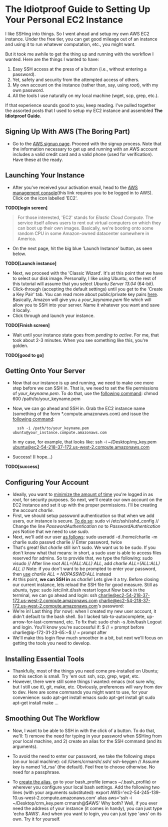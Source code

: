 # The Idiotproof Guide to Setting Up Your Personal EC2 Instance

I like SSHing into things. So I went ahead and setup my own AWS EC2 instance. Under the free tier, you can get good mileage out of an instance and using it to run whatever computation, etc., you might want.

But it took me awhile to get the thing up and running with the workflow I wanted. Here are the things I wanted to have:
1) Easy SSH access at the press of a button (i.e., without entering a password).
2) Yet, safety and security from the attempted access of others.
4) My own account on the instance (rather than, say, using *root*), with my own password.
3) All the tools I use naturally on my local machine (wget, scp, grep, etc.).

If that experience sounds good to you, keep reading. I've pulled together the assorted posts that I used to setup my EC2 instance and assembled **The Idiotproof Guide**.

## Signing Up With AWS (The Boring Part)
* Go to the [AWS signup page](https://portal.aws.amazon.com/gp/aws/developer/registration/index.html). Proceed with the signup process. Note that the information necessary to get up and running with an AWS account includes a valid credit card and a valid phone (used for verification). Have these at the ready.

## Launching Your Instance
* After you've received your activation email, head to the [AWS management console](https://console.aws.amazon.com/console/home?#)(this link requires you to be logged in to AWS). Click on the icon labelled 'EC2'.

**TODO[login screen]**

> For those interested, 'EC2' stands for *Elastic Cloud Compute*. The service itself allows users to rent out virtual computers on which they can boot up their own images. Basically, we're booting onto some random CPU in some Amazon-owned datacenter somewhere in America.

* On the next page, hit the big blue 'Launch Instance' button, as seen below.

**TODO[Launch instance]**

* Next, we proceed with the 'Classic Wizard'. It's at this point that we have to select our disk image. Personally, I like using Ubuntu, so the rest of this tutorial will assume that you select *Ubuntu Server 13.04* (64-bit).
* Click-through (accepting the default settings) until you get to the 'Create a Key Pair' tab. You can read more about public/private key pairs [here](http://en.wikipedia.org/wiki/Public-key_cryptography). Basically, Amazon will give you a *your_keyname.pem* file which will allow you to SSH into your server. Name it whatever you want and save it locally.
* Click through and launch your instance.

**TODO[Finish screen]**

* Wait until your instance state goes from *pending* to *active*. For me, that took about 2-3 minutes. When you see something like this, you're golden.

**TODO[good to go]**

## Getting Onto Your Server

* Now that our instance is up and running, we need to make one more step before we can SSH in. That is, we need to set the file permissions of *your_keyname.pem*. To do that, use the [following command](http://stackoverflow.com/questions/1454629/aws-ssh-access-permission-denied-publickey-issue#1454647):
        chmod 600 /path/to/your_keyname.pem
* Now, we can go ahead and SSH in. Grab the EC2 instance name (something of the form \*.compute.amazonaws.com) and issue the [following command](http://stackoverflow.com/questions/6394762/ssh-access-to-amazon-ec2-instance#6407649):

        ssh -i /path/to/your_keyname.pem ubuntu@your_instance.compute.amazonaws.com

    In my case, for example, that looks like:
        ssh -i ~/Desktop/my_key.pem ubuntu@ec2-54-218-37-172.us-west-2.compute.amazonaws.com
* Success! (I hope...)

**TODO[success]**

## Configuring Your Account
* Ideally, you want to [minimize the amount of time](http://www.howtogeek.com/124950/htg-explains-why-you-shouldnt-log-into-your-linux-system-as-root/) you're logged in as *root*, for security purposes. So next, we'll create our own account on the EC2 instance and set it up with the proper permissions. I'll be creating the account *charlie*.
* First, we should setup password authentication so that when we add users, our instance is secure. [To do so](http://stackoverflow.com/questions/8339912/allowing-users-to-ssh-to-an-ec2-ubuntu-instance#8339975):
        sudo vi /etc/ssh/sshd_config
        // Change the line *PasswordAuthentication no* to *PasswordAuthentication yes*
    Notice that we need to use *sudo*. 
* Next, we'll add our user [as follows](http://www.edukatr.com/how-to-start-an-ec2-ubuntu-server-for-your-developer-in-6-minutes/):
        sudo useradd -d /home/charlie -m charlie
        sudo passwd charlie
        // Enter password, twice
* That's great! But *charlie* still isn't sudo. We want us to be sudo. If you don't know what that means: in short, a sudo user is able to access files reserved for admins. So to provide that, we type the following:
        sudo visudo
        // After line *root ALL=(ALL:ALL) ALL*, add *charlie ALL=(ALL:ALL) ALL*
        // Note: if you don't want to be prompted to enter your password, then [use](http://www.ducea.com/2006/06/18/linux-tips-password-usage-in-sudo-passwd-nopasswd/) *charlie ALL = NOPASSWD:ALL* instead
* At this point, **we can SSH in** as *charlie*! Lets give it a try. Before closing our current instance, lets reload the SSH file for good measure. Still as *ubuntu*, type:
        sudo /etc/init.d/ssh restart
        logout
    Now back in the terminal, we can go ahead and login:
        ssh charlie@ec2-54-218-37-172.us-west-2.compute.amazonaws.com
        charlie@ec2-54-218-37-172.us-west-2.compute.amazonaws.com's password:
* We're in! Last thing (for now): when I created my new user account, it didn't default to the bash shell. So I lacked tab-to-autocomplete, up-arrow-for-last-command, etc. To fix that:
        sudo chsh -s /bin/bash
    Logout and login. You'll know you're successful if:
            $ // = prompt before
            charlie@ip-172-31-23-65:~$ // = prompt after
* We'll make this login flow much smoother in a bit, but next we'll focus on getting the tools you need to develop.

## Installing Essential Tools
* Thankfully, most of the things you need come pre-installed on Ubuntu; so this section is small. Try 'em out: ssh, scp, grep, wget, etc.
* However, there were still some things I wanted: emacs (not sure why, but I still use it), git, make, etc. Obviously, preferences will vary from dev to dev. Here are some commands you might want to use, for your convenience:
        sudo apt-get install emacs
        sudo apt-get install git
        sudo apt-get install make
        ...

## Smoothing Out The Workflow
* Now, I want to be able to SSH in with the click of a button. To do that, we'll: 1) remove the need for typing in your password when SSHing from your local machine, and 2) create an alias for the SSH command (and its arguments).
* To avoid the need to enter our password, we take the following steps (on our local machine):
    cd /Users/crmarsh/.ssh/
    ssh-keygen
    // Assume key is named 'id_rsa' (the default). Feel free to choose otherwise. No need for a passphrase.


* To [create the alias](http://askubuntu.com/questions/17536/how-do-i-create-a-permanent-bash-alias#17538), go to your bash_profile (emacs ~/.bash_profile) or wherever you configure your local bash settings. Add the following two lines (with your arguments substituted):
        export AWS='ec2-54-245-139-10.us-west-2.compute.amazonaws.com'
        alias aws='ssh -i ~/Desktop/crm_key.pem crmarsh@$AWS'
    Why both? Well, if you ever need the address of your instance (it comes in handy), you can just type 'echo $AWS'. And when you want to login, you can just type 'aws' on its own. Try it for yourself.
